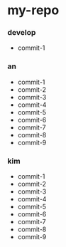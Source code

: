 # my-repo

### develop

- commit-1

### an

- commit-1
- commit-2
- commit-3
- commit-4
- commit-5
- commit-6
- commit-7
- commit-8
- commit-9

### kim

- commit-1
- commit-2
- commit-3
- commit-4
- commit-5
- commit-6
- commit-7
- commit-8
- commit-9